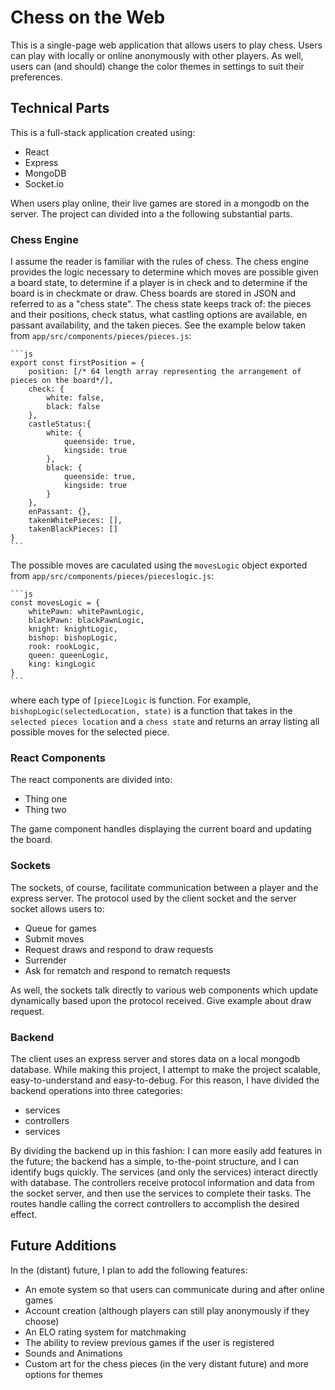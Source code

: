 # Chess on the Web

This is a single-page web application that allows users to play chess. Users can play with locally or online anonymously with other players. As well, users can (and should) change the color themes in settings to suit their preferences.

## Technical Parts

This is a full-stack application created using:

* React
* Express
* MongoDB
* Socket.io

When users play online, their live games are stored in a mongodb on the server. The project can divided into a the following substantial parts.

### Chess Engine

I assume the reader is familiar with the rules of chess. The chess engine provides the logic necessary to determine which moves are possible given a board state, to determine if a player is in check and to determine if the board is in checkmate or draw. Chess boards are stored in JSON and referred to as a "chess state". The chess state keeps track of: the pieces and their positions, check status, what castling options are available, en passant availability, and the taken pieces. See the example below taken from `app/src/components/pieces/pieces.js`:

    ```js
    export const firstPosition = {
        position: [/* 64 length array representing the arrangement of pieces on the board*/],
        check: {
            white: false,
            black: false
        },
        castleStatus:{
            white: {
                queenside: true,
                kingside: true
            },
            black: {
                queenside: true,
                kingside: true
            }
        },
        enPassant: {},
        takenWhitePieces: [],
        takenBlackPieces: []
    }
    ```

The possible moves are caculated using the ```movesLogic``` object exported from `app/src/components/pieces/pieceslogic.js`:

    ```js
    const movesLogic = {
        whitePawn: whitePawnLogic,
        blackPawn: blackPawnLogic,
        knight: knightLogic,
        bishop: bishopLogic,
        rook: rookLogic,
        queen: queenLogic,
        king: kingLogic
    }
    ```
where each type of `[piece]Logic` is function. For example, `bishopLogic(selectedLocation, state)` is a function that takes in the `selected pieces location` and a `chess state` and returns an array listing all possible moves for the selected piece.

### React Components

The react components are divided into:

* Thing one
* Thing two

The game component handles displaying the current board and updating the board.

### Sockets

The sockets, of course, facilitate communication between a player and the express server. The protocol used by the client socket and the server socket allows users to:

* Queue for games
* Submit moves
* Request draws and respond to draw requests
* Surrender
* Ask for rematch and respond to rematch requests

As well, the sockets talk directly to various web components which update dynamically based upon the protocol received. Give example about draw request.

### Backend

The client uses an express server and stores data on a local mongodb database. While making this project, I attempt to make the project scalable, easy-to-understand and easy-to-debug. For this reason, I have divided the backend operations into three categories:

* services
* controllers
* services

By dividing the backend up in this fashion: I can more easily add features in the future; the backend has a simple, to-the-point structure, and I can identify bugs quickly. The services (and only the services) interact directly with database. The controllers receive protocol information and data from the socket server, and then use the services to complete their tasks. The routes handle calling the correct controllers to accomplish the desired effect.

## Future Additions

In the (distant) future, I plan to add the following features:

* An emote system so that users can communicate during and after online games
* Account creation (although players can still play anonymously if they choose)
* An ELO rating system for matchmaking
* The ability to review previous games if the user is registered
* Sounds and Animations
* Custom art for the chess pieces (in the very distant future) and more options for themes
